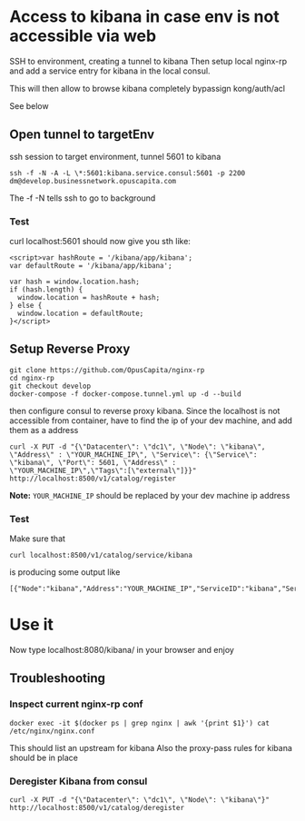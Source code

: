 # Access to kibana in case env is not accessible via web

SSH to environment, creating a tunnel to kibana
Then setup local nginx-rp and add a service entry for kibana in the local consul.

This will then allow to browse kibana completely bypassign kong/auth/acl

See below

## Open tunnel to targetEnv
ssh session to target environment,
tunnel 5601 to kibana
```
ssh -f -N -A -L \*:5601:kibana.service.consul:5601 -p 2200 dm@develop.businessnetwork.opuscapita.com
```
The -f -N tells ssh to go to background

### Test
curl localhost:5601 should now give you sth like:
```
<script>var hashRoute = '/kibana/app/kibana';
var defaultRoute = '/kibana/app/kibana';

var hash = window.location.hash;
if (hash.length) {
  window.location = hashRoute + hash;
} else {
  window.location = defaultRoute;
}</script>
```
## Setup Reverse Proxy
```
git clone https://github.com/OpusCapita/nginx-rp
cd nginx-rp
git checkout develop
docker-compose -f docker-compose.tunnel.yml up -d --build
```

then configure consul to reverse proxy kibana.
Since the localhost is not accessible from container, have to find the ip of your dev machine, and add them as a address
```
curl -X PUT -d "{\"Datacenter\": \"dc1\", \"Node\": \"kibana\", \"Address\" : \"YOUR_MACHINE_IP\", \"Service\": {\"Service\": \"kibana\", \"Port\": 5601, \"Address\" : \"YOUR_MACHINE_IP\",\"Tags\":[\"external\"]}}" http://localhost:8500/v1/catalog/register
```
**Note:** `YOUR_MACHINE_IP` should be replaced by your dev machine ip address

### Test

Make sure that
```
curl localhost:8500/v1/catalog/service/kibana
```
is producing some output like
```
[{"Node":"kibana","Address":"YOUR_MACHINE_IP","ServiceID":"kibana","ServiceName":"kibana","ServiceTags":null,"ServiceAddress":"YOUR_MACHINE_IP","ServicePort":5601}]
```

# Use it

Now type localhost:8080/kibana/ in your browser and enjoy

## Troubleshooting
### Inspect current nginx-rp conf
```
docker exec -it $(docker ps | grep nginx | awk '{print $1}') cat /etc/nginx/nginx.conf
```
This should list an upstream for kibana
Also the proxy-pass rules for kibana should be in place

### Deregister Kibana from consul
```
curl -X PUT -d "{\"Datacenter\": \"dc1\", \"Node\": \"kibana\"}" http://localhost:8500/v1/catalog/deregister
```
